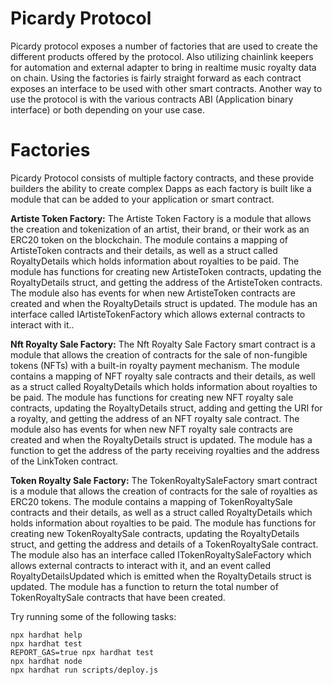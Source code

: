 # Picardy Protocol

Picardy protocol exposes a number of factories that are used to create the different products offered by the protocol. Also utilizing chainlink keepers for automation and external adapter to bring in realtime music royalty data on chain.
Using the factories is fairly straight forward as each contract exposes an interface to be used with other smart contracts. Another way to use the protocol is with the various contracts ABI (Application binary interface) or both depending on your use case.

# Factories

Picardy Protocol consists of multiple factory contracts, and these provide builders the ability to create complex Dapps as each factory is built like a module that can be added to your application or smart contract.

**Artiste Token Factory:** 
The Artiste Token Factory is a module that allows the creation and tokenization of an artist, their brand, or their work as an ERC20 token on the blockchain. The module contains a mapping of ArtisteToken contracts and their details, as well as a struct called RoyaltyDetails which holds information about royalties to be paid. The module has functions for creating new ArtisteToken contracts, updating the RoyaltyDetails struct, and getting the address of the ArtisteToken contracts. The module also has events for when new ArtisteToken contracts are created and when the RoyaltyDetails struct is updated. The module has an interface called IArtisteTokenFactory which allows external contracts to interact with it..

**Nft Royalty Sale Factory:**
The Nft Royalty Sale Factory smart contract is a module that allows the creation of contracts for the sale of non-fungible tokens (NFTs) with a built-in royalty payment mechanism. The module contains a mapping of NFT royalty sale contracts and their details, as well as a struct called RoyaltyDetails which holds information about royalties to be paid. The module has functions for creating new NFT royalty sale contracts, updating the RoyaltyDetails struct, adding and getting the URI for a royalty, and getting the address of an NFT royalty sale contract. The module also has events for when new NFT royalty sale contracts are created and when the RoyaltyDetails struct is updated. The module has a function to get the address of the party receiving royalties and the address of the LinkToken contract.

**Token Royalty Sale Factory:**
The TokenRoyaltySaleFactory smart contract is a module that allows the creation of contracts for the sale of royalties as ERC20 tokens. The module contains a mapping of TokenRoyaltySale contracts and their details, as well as a struct called RoyaltyDetails which holds information about royalties to be paid. The module has functions for creating new TokenRoyaltySale contracts, updating the RoyaltyDetails struct, and getting the address and details of a TokenRoyaltySale contract. The module also has an interface called ITokenRoyaltySaleFactory which allows external contracts to interact with it, and an event called RoyaltyDetailsUpdated which is emitted when the RoyaltyDetails struct is updated. The module has a function to return the total number of TokenRoyaltySale contracts that have been created.

Try running some of the following tasks:
```shell
npx hardhat help
npx hardhat test
REPORT_GAS=true npx hardhat test
npx hardhat node
npx hardhat run scripts/deploy.js
```
